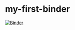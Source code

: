 # my-first-binder
[![Binder](https://mybinder.org/badge_logo.svg)](https://mybinder.org/v2/gh/PETER96-11/my-first-binder/master)
